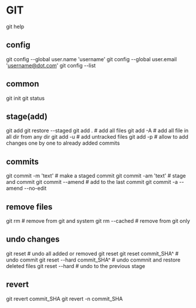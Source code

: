 # GIT

git help <command>

## config

git config --global user.name 'username'
git config --global user.email 'username@dot.com'
git config --list

## common

git init
git status

## stage(add)

git add <file>
git restore --staged <file>
git add .  # add all files
git add -A # add all file in all dir from any dir
git add -u # add untracked files
git add -p # allow to add changes one by one to already added commits

## commits

git commit -m 'text' # make a staged commit
git commit -am 'text' # stage and commit
git commit --amend # add to the last commit
git commit -a --amend --no-edit

## remove files

git rm <file> # remove from git and system
git rm --cached <file> # remove from git only

## undo changes

git reset # undo all added or removed
git reset <file>
git reset commit_SHA^ # undo commit
git reset --hard commit_SHA^ # undo commnit and restore deleted files
git reset --hard # undo to the previous stage

## revert

git revert commit_SHA
git revert -n commit_SHA



<!-- git remote add origin 'git url'
git push -u origin master

git pull
git checkout -b [name_of_your_new_branch]
git push remote [name_of_your_new_branch]

git branch -a

git remote add [name_of_your_remote] [name_of_your_new_branch] -->
